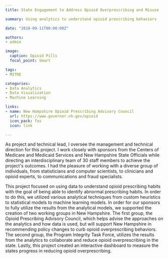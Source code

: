```yaml
---
title: State Engagement to Address Opioid Overprescribing and Misuse

summary: Using analytics to understand opioid prescribing behaviors

date: "2018-09-11T00:00:00Z"

authors: 
- admin

image:
  caption: Opioid Pills
  focal_point: Smart

tags:
- MITRE

categories: 
- Data Analytics
- Data Visualization
- Machine Learning

links:
- name: New Hampshire Opioid Prescribing Advisory Council
  url: https://www.governor.nh.gov/opioid
  icon_pack: fas
  icon: link

---
```


As project and technical lead, I oversee the management and technical direction for this project. I work closely with sponsors from the Centers of Medicare and Medicaid Services and New Hampshire State Officials while directing an interdisciplinary team of 30 staff members to achieve the project's outcomes. I had the pleasure of working with a diverse group of individuals, from statisticians and computer scientists, to clinicians and opioid experts, to communications and fraud specialists.

This project focused on using data to understand opioid prescribing habits with the goal of being able to identify abnormal prescribing habits. In order to do this, we utilized various analytical techniques from custom heuristics to statistical models to machine learning models. In order for our sponsors to fully utilize the results from the analytical models, we supported the creation of two working groups in New Hampshire. The first group, the Opioid Prescribing Advisory Council, which helps advise the approaches on the analytics and how data is used, but will support New Hampshire in recommending policy changes to curb opioid overprescribing behaviors. The second group, the Program Integrity Task Force, utilizes the results from the analytics to collaborate and reduce opioid overprescribing in the state. Lastly, this project created an interactive dashboard to measure the states progress in reducing opioid overprescribing.